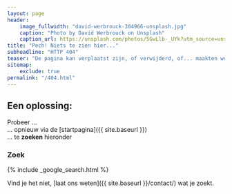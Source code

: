 ```yaml
---
layout: page
header:
    image_fullwidth: "david-werbrouck-304966-unsplash.jpg"
    caption: "Photo by David Werbrouck on Unsplash"
    caption_url: https://unsplash.com/photos/5GwLlb-_UYk?utm_source=unsplash&utm_medium=referral&utm_content=creditCopyText
title: "Pech! Niets te zien hier..."
subheadline: "HTTP 404"
teaser: "De pagina kan verplaatst zijn, of verwijderd, of... maakten we een tikfout?"
sitemap:
    exclude: true
permalink: "/404.html"
---
```

## Een oplossing:

Probeer ...  
... opnieuw via de [startpagina]({{ site.baseurl }})  
... te **zoeken** hieronder  

### Zoek

{% include _google_search.html %}

Vind je het niet, [laat ons weten]({{ site.baseurl }}/contact/) wat je zoekt.
